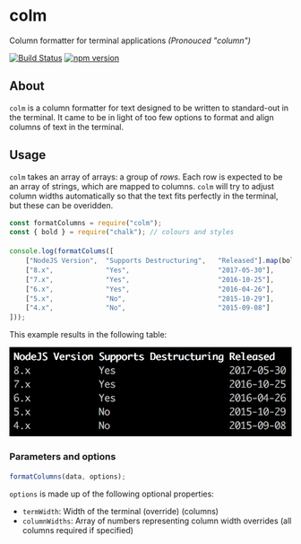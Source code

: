 # colm
Column formatter for terminal applications _(Pronouced "column")_

[![Build Status](https://travis-ci.org/perry-mitchell/colm.svg?branch=master)](https://travis-ci.org/perry-mitchell/colm) [![npm version](https://badge.fury.io/js/colm.svg)](https://www.npmjs.com/package/colm)

## About
`colm` is a column formatter for text designed to be written to standard-out in the terminal. It came to be in light of too few options to format and align columns of text in the terminal.

## Usage
`colm` takes an array of arrays: a group of _rows_. Each row is expected to be an array of strings, which are mapped to columns. `colm` will try to adjust column widths automatically so that the text fits perfectly in the terminal, but these can be overidden.

```javascript
const formatColumns = require("colm");
const { bold } = require("chalk"); // colours and styles

console.log(formatColums([
    ["NodeJS Version",  "Supports Destructuring",   "Released"].map(bold),
    ["8.x",             "Yes",                      "2017-05-30"],
    ["7.x",             "Yes",                      "2016-10-25"],
    ["6.x",             "Yes",                      "2016-04-26"],
    ["5.x",             "No",                       "2015-10-29"],
    ["4.x",             "No",                       "2015-09-08"]
]));
```

This example results in the following table:

![Formatted table](example.png)

### Parameters and options

```javascript
formatColumns(data, options);
```

`options` is made up of the following optional properties:

 * `termWidth`: Width of the terminal (override) (columns)
 * `columnWidths`: Array of numbers representing column width overrides (all columns required if specified)
